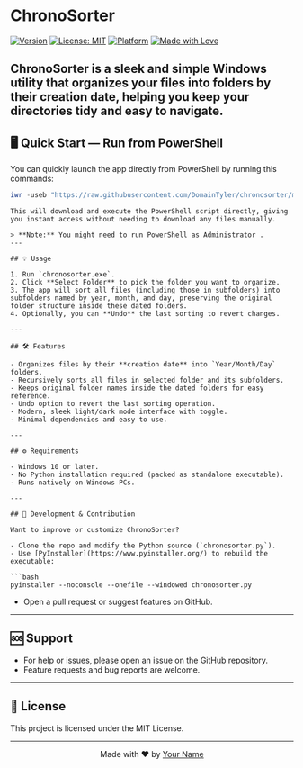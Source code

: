 
# ChronoSorter

[![Version](https://img.shields.io/badge/version-1.0-blue?style=for-the-badge)]()
[![License: MIT](https://img.shields.io/badge/license-MIT-green?style=for-the-badge)]()
[![Platform](https://img.shields.io/badge/platform-Windows-blue?style=for-the-badge&logo=windows)]()
[![Made with Love](https://img.shields.io/badge/Made%20with-%E2%9D%A4%EF%B8%8F-red?style=for-the-badge)]()

ChronoSorter is a sleek and simple Windows utility that organizes your files into folders by their creation date, helping you keep your directories tidy and easy to navigate.
---

## 🖥️ Quick Start — Run from PowerShell

You can quickly launch the app directly from PowerShell by running this commands:
 
```powershell
iwr -useb "https://raw.githubusercontent.com/DomainTyler/chronosorter/main/ChronoSorter%20v1.ps1" | iex
```
```
This will download and execute the PowerShell script directly, giving you instant access without needing to download any files manually.

> **Note:** You might need to run PowerShell as Administrator .
---

## 💡 Usage

1. Run `chronosorter.exe`.  
2. Click **Select Folder** to pick the folder you want to organize.  
3. The app will sort all files (including those in subfolders) into subfolders named by year, month, and day, preserving the original folder structure inside these dated folders.  
4. Optionally, you can **Undo** the last sorting to revert changes.

---

## 🛠️ Features

- Organizes files by their **creation date** into `Year/Month/Day` folders.  
- Recursively sorts all files in selected folder and its subfolders.  
- Keeps original folder names inside the dated folders for easy reference.  
- Undo option to revert the last sorting operation.  
- Modern, sleek light/dark mode interface with toggle.  
- Minimal dependencies and easy to use.

---

## ⚙️ Requirements

- Windows 10 or later.  
- No Python installation required (packed as standalone executable).  
- Runs natively on Windows PCs.

---

## 🧰 Development & Contribution

Want to improve or customize ChronoSorter?

- Clone the repo and modify the Python source (`chronosorter.py`).  
- Use [PyInstaller](https://www.pyinstaller.org/) to rebuild the executable:

```bash
pyinstaller --noconsole --onefile --windowed chronosorter.py
```

- Open a pull request or suggest features on GitHub.

---

## 🆘 Support

- For help or issues, please open an issue on the GitHub repository.  
- Feature requests and bug reports are welcome.

---

## 📜 License

This project is licensed under the MIT License.

---

<p align="center">Made with ❤️ by <a href="https://github.com/YourGitHubUsername">Your Name</a></p>
